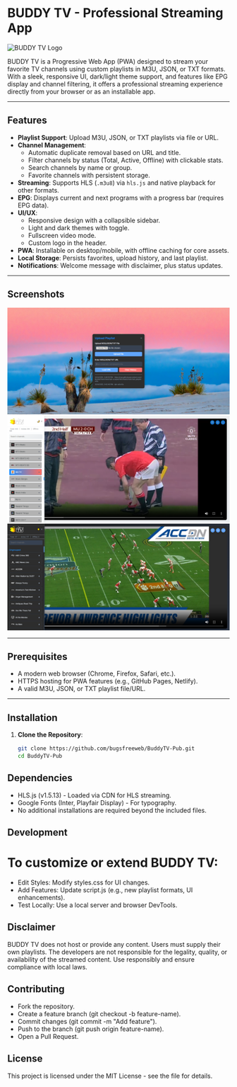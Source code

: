 # BUDDY TV - Professional Streaming App

![BUDDY TV Logo](https://buddytv.netlify.app/img/logo.png)

BUDDY TV is a Progressive Web App (PWA) designed to stream your favorite TV channels using custom playlists in M3U, JSON, or TXT formats. With a sleek, responsive UI, dark/light theme support, and features like EPG display and channel filtering, it offers a professional streaming experience directly from your browser or as an installable app.

---

## Features

- **Playlist Support**: Upload M3U, JSON, or TXT playlists via file or URL.
- **Channel Management**:
  - Automatic duplicate removal based on URL and title.
  - Filter channels by status (Total, Active, Offline) with clickable stats.
  - Search channels by name or group.
  - Favorite channels with persistent storage.
- **Streaming**: Supports HLS (`.m3u8`) via `hls.js` and native playback for other formats.
- **EPG**: Displays current and next programs with a progress bar (requires EPG data).
- **UI/UX**:
  - Responsive design with a collapsible sidebar.
  - Light and dark themes with toggle.
  - Fullscreen video mode.
  - Custom logo in the header.
- **PWA**: Installable on desktop/mobile, with offline caching for core assets.
- **Local Storage**: Persists favorites, upload history, and last playlist.
- **Notifications**: Welcome message with disclaimer, plus status updates.

---

## Screenshots

![Main Interface](./screenshots/entry.png?text=Main+Interface)
![Player Light](./screenshots/player-light.png?text=Player+Light)
![Player dark](./screenshots/player-dark.png?text=Player+Dark)

---

## Prerequisites

- A modern web browser (Chrome, Firefox, Safari, etc.).
- HTTPS hosting for PWA features (e.g., GitHub Pages, Netlify).
- A valid M3U, JSON, or TXT playlist file/URL.

---

## Installation

1. **Clone the Repository**:
   ```bash
   git clone https://github.com/bugsfreeweb/BuddyTV-Pub.git
   cd BuddyTV-Pub

## Dependencies
- HLS.js (v1.5.13) - Loaded via CDN for HLS streaming.
- Google Fonts (Inter, Playfair Display) - For typography.
- No additional installations are required beyond the included files.

## Development
# To customize or extend BUDDY TV:
- Edit Styles: Modify styles.css for UI changes.
- Add Features: Update script.js (e.g., new playlist formats, UI enhancements).
- Test Locally: Use a local server and browser DevTools.
## Disclaimer
BUDDY TV does not host or provide any content. Users must supply their own playlists. The developers are not responsible for the legality, quality, or availability of the streamed content. Use responsibly and ensure compliance with local laws.

## Contributing
- Fork the repository.
- Create a feature branch (git checkout -b feature-name).
- Commit changes (git commit -m "Add feature").
- Push to the branch (git push origin feature-name).
- Open a Pull Request.
## License
This project is licensed under the MIT License - see the  file for details.
